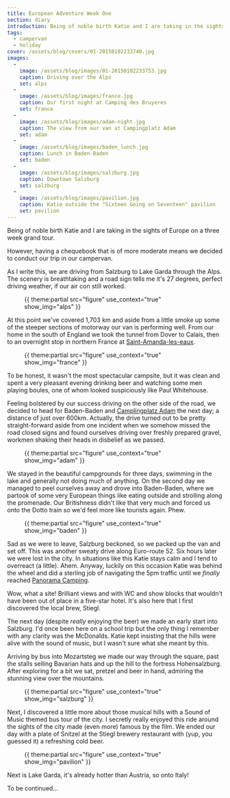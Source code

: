 ```yaml
---
title: European Adventure Week One
section: diary
introduction: Being of noble birth Katie and I are taking in the sights of Europe on a three week grand tour
tags:
  - campervan
  - holiday
cover: /assets/blog/covers/01-20150102233740.jpg
images:
  - 
    image: /assets/blog/images/01-20150102233753.jpg
    caption: Driving over the Alps
    set: alps
  - 
    image: /assets/blog/images/france.jpg
    caption: Our first night at Camping des Bruyeres
    set: france
  - 
    image: /assets/blog/images/adam-night.jpg
    caption: The view from our van at Campingplatz Adam
    set: adam
  - 
    image: /assets/blog/images/baden_lunch.jpg
    caption: Lunch in Baden-Baden
    set: baden
  - 
    image: /assets/blog/images/salzburg.jpg
    caption: Downtown Salzburg
    set: salzburg
  - 
    image: /assets/blog/images/pavilion.jpg
    caption: Katie outside the "Sixteen Going on Seventeen" pavilion
    set: pavilion
---
```

Being of noble birth Katie and I are taking in the sights of Europe on a three week grand tour.

However, having a chequebook that is of more moderate means we decided to conduct our trip in our campervan. 

As I write this, we are driving from Salzburg to Lake Garda through the Alps. The scenery is breathtaking and a road sign tells me it's  27 degrees, perfect driving weather, if our air con still worked.  

<figure class="inline">{{ theme:partial src="figure" use_context="true" show_img="alps" }}</figure>

At this point we've covered 1,703 km and aside from a little smoke up some of the steeper sections of motorway our van is performing well. From our home in the south of England we took the tunnel from Dover to Calais, then to an overnight stop in northern France at [Saint-Amanda-les-eaux](http://www.campingmontdesbruyeres.com/english/).

<figure class="inline">{{ theme:partial src="figure" use_context="true" show_img="france" }}</figure>

To be honest, it wasn't the most spectacular campsite, but it was clean and spent a very pleasant evening drinking beer and watching some men playing boules, one of whom looked suspiciously like Paul Whitehouse. 

Feeling bolstered by our success driving on the other side of the road, we decided to head for Baden-Baden and [Camplingplatz Adam](http://www.campingplatz-adam.de/) the next day; a distance of just over 600km. Actually, the drive turned out to be pretty straight-forward aside from one incident when we somehow missed the road closed signs and found ourselves driving over freshly prepared gravel, workmen shaking their heads in disbelief as we passed. 

<figure class="inline">{{ theme:partial src="figure" use_context="true" show_img="adam" }}</figure>

We stayed in the beautiful campgrounds for three days, swimming in the lake and generally not doing much of anything. On the second day we managed to peel ourselves away and drove into Baden-Baden, where we partook of some very European things like eating outside and strolling along the promenade. Our Britishness didn't like that very much and forced us onto the Dotto train so we'd feel more like tourists again. Phew. 

<figure class="inline">{{ theme:partial src="figure" use_context="true" show_img="baden" }}</figure>

Sad as we were to leave, Salzburg beckoned, so we packed up the van and set off. This was another sweaty drive along Euro-route 52. Six hours later we were lost in the city. In situations like this Katie stays calm and I tend to overreact (a little). Ahem. Anyway, luckily on this occasion Katie was behind the wheel and did a sterling job of navigating the 5pm traffic until we _finally_ reached [Panorama Camping](http://www.panorama-camping.at/cms/index.php?lang=en). 

Wow, what a site! Brilliant views and with WC and show blocks that wouldn't have been out of place in a five-star hotel. It's also here that I first discovered the local brew, Stiegl. 

The next day (despite *really* enjoying the beer) we made an early start into Salzburg. I'd once been here on a school trip but the only thing I remember with any clarity was the McDonalds. Katie kept insisting that the hills were alive with the sound of music, but I wasn't sure what she meant by this. 

Arriving by bus into Mozartsteg we made our way through the square, past the stalls selling Bavarian hats and up the hill to the fortress Hohensalzburg. After exploring for a bit we sat, pretzel and beer in hand, admiring the stunning view over the mountains. 

<figure class="inline">{{ theme:partial src="figure" use_context="true" show_img="salzburg" }}</figure>

Next, I discovered a little more about those musical hills with a Sound of Music themed bus tour of the city. I secretly really enjoyed this ride around the sights of the city made (even more) famous by the film. We ended our day with a plate of Snitzel at the Stiegl brewery restaurant with (yup, you guessed it) a refreshing cold beer.

<figure class="inline">{{ theme:partial src="figure" use_context="true" show_img="pavilion" }}</figure>

Next is Lake Garda, it's already hotter than Austria, so onto Italy! 

To be continued...
